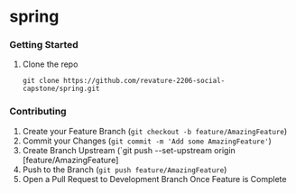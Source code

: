 # spring

<!-- GETTING STARTED -->
### Getting Started

1. Clone the repo
   ``` 
   git clone https://github.com/revature-2206-social-capstone/spring.git
   ```

<!-- CONTRIBUTING -->
### Contributing

1. Create your Feature Branch (`git checkout -b feature/AmazingFeature`)
2. Commit your Changes (`git commit -m 'Add some AmazingFeature'`)
3. Create Branch Upstream (`git push --set-upstream origin [feature/AmazingFeature]
3. Push to the Branch (`git push feature/AmazingFeature`)
4. Open a Pull Request to Development Branch Once Feature is Complete

